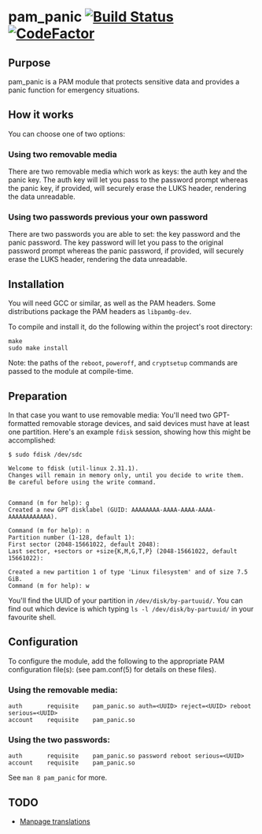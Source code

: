 # pam\_panic [![Build Status](https://travis-ci.org/Bandie/pam_panic.svg?branch=master)](https://travis-ci.org/Bandie/pam_panic) [![CodeFactor](https://www.codefactor.io/repository/github/bandie/pam_panic/badge/master)](https://www.codefactor.io/repository/github/bandie/pam_panic/overview/master)


## Purpose
pam\_panic is a PAM module that protects sensitive data and provides a panic function for emergency situations.


## How it works
You can choose one of two options:

### Using two removable media
There are two removable media which work as keys: the auth key and the panic key. The auth key will let you pass to the password prompt whereas the panic key, if provided, will securely erase the LUKS header, rendering the data unreadable.

### Using two passwords previous your own password
There are two passwords you are able to set: the key password and the panic password. The key password will let you pass to the original password prompt whereas the panic password, if provided, will securely erase the LUKS header, rendering the data unreadable.



## Installation
You will need GCC or similar, as well as the PAM headers. Some distributions package the PAM headers as `libpam0g-dev`.

To compile and install it, do the following within the project's root directory:

```
make
sudo make install
```

Note: the paths of the `reboot`, `poweroff`, and `cryptsetup` commands are passed to the module at compile-time.

## Preparation
In that case you want to use removable media:
You'll need two GPT-formatted removable storage devices, and said devices must have at least one partition. Here's an example `fdisk` session, showing how this might be accomplished:

```
$ sudo fdisk /dev/sdc

Welcome to fdisk (util-linux 2.31.1).
Changes will remain in memory only, until you decide to write them.
Be careful before using the write command.


Command (m for help): g
Created a new GPT disklabel (GUID: AAAAAAAA-AAAA-AAAA-AAAA-AAAAAAAAAAAA).

Command (m for help): n
Partition number (1-128, default 1): 
First sector (2048-15661022, default 2048): 
Last sector, +sectors or +size{K,M,G,T,P} (2048-15661022, default 15661022): 

Created a new partition 1 of type 'Linux filesystem' and of size 7.5 GiB.
Command (m for help): w
```

You'll find the UUID of your partition in `/dev/disk/by-partuuid/`. You can find out which device is which typing `ls -l /dev/disk/by-partuuid/` in your favourite shell.

## Configuration
To configure the module, add the following to the appropriate PAM configuration file(s): (see pam.conf(5) for details on these files).

### Using the removable media:
```
auth       requisite    pam_panic.so auth=<UUID> reject=<UUID> reboot serious=<UUID>
account    requisite    pam_panic.so
```

### Using the two passwords:
```
auth       requisite    pam_panic.so password reboot serious=<UUID>
account    requisite    pam_panic.so
```



See `man 8 pam_panic` for more.


## TODO
- [Manpage translations](https://github.com/Bandie/pam_panic/issues?q=is%3Aissue+is%3Aopen+label%3Alocalization)
